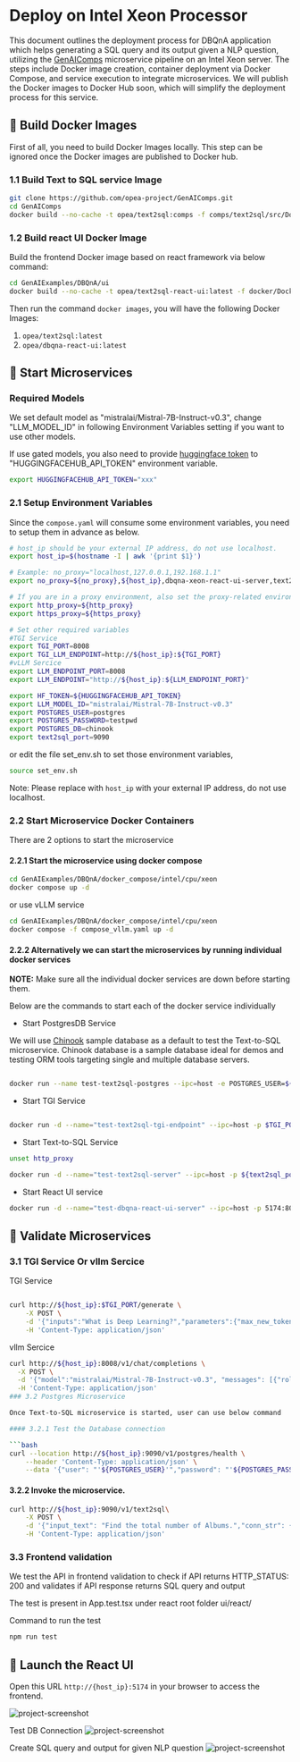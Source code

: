 # Deploy on Intel Xeon Processor

This document outlines the deployment process for DBQnA application which helps generating a SQL query and its output given a NLP question, utilizing the [GenAIComps](https://github.com/opea-project/GenAIComps.git) microservice pipeline on an Intel Xeon server. The steps include Docker image creation, container deployment via Docker Compose, and service execution to integrate microservices. We will publish the Docker images to Docker Hub soon, which will simplify the deployment process for this service.

## 🚀 Build Docker Images

First of all, you need to build Docker Images locally. This step can be ignored once the Docker images are published to Docker hub.

### 1.1 Build Text to SQL service Image

```bash
git clone https://github.com/opea-project/GenAIComps.git
cd GenAIComps
docker build --no-cache -t opea/text2sql:comps -f comps/text2sql/src/Dockerfile .

```

### 1.2 Build react UI Docker Image

Build the frontend Docker image based on react framework via below command:

```bash
cd GenAIExamples/DBQnA/ui
docker build --no-cache -t opea/text2sql-react-ui:latest -f docker/Dockerfile.react .

```

Then run the command `docker images`, you will have the following Docker Images:

1. `opea/text2sql:latest`
2. `opea/dbqna-react-ui:latest`

## 🚀 Start Microservices

### Required Models

We set default model as "mistralai/Mistral-7B-Instruct-v0.3", change "LLM_MODEL_ID" in following Environment Variables setting if you want to use other models.

If use gated models, you also need to provide [huggingface token](https://huggingface.co/docs/hub/security-tokens) to "HUGGINGFACEHUB_API_TOKEN" environment variable.

```bash
export HUGGINGFACEHUB_API_TOKEN="xxx"
```

### 2.1 Setup Environment Variables

Since the `compose.yaml` will consume some environment variables, you need to setup them in advance as below.

```bash
# host_ip should be your external IP address, do not use localhost.
export host_ip=$(hostname -I | awk '{print $1}')

# Example: no_proxy="localhost,127.0.0.1,192.168.1.1"
export no_proxy=${no_proxy},${host_ip},dbqna-xeon-react-ui-server,text2sql-service,vllm-service,tgi-service

# If you are in a proxy environment, also set the proxy-related environment variables:
export http_proxy=${http_proxy}
export https_proxy=${https_proxy}

# Set other required variables
#TGI Service 
export TGI_PORT=8008
export TGI_LLM_ENDPOINT=http://${host_ip}:${TGI_PORT}
#vLLM Sercice
export LLM_ENDPOINT_PORT=8008
export LLM_ENDPOINT="http://${host_ip}:${LLM_ENDPOINT_PORT}"

export HF_TOKEN=${HUGGINGFACEHUB_API_TOKEN}
export LLM_MODEL_ID="mistralai/Mistral-7B-Instruct-v0.3"
export POSTGRES_USER=postgres
export POSTGRES_PASSWORD=testpwd
export POSTGRES_DB=chinook
export text2sql_port=9090
```

or
edit the file set_env.sh to set those environment variables,

```bash
source set_env.sh
```
Note: Please replace with `host_ip` with your external IP address, do not use localhost.

### 2.2 Start Microservice Docker Containers

There are 2 options to start the microservice

#### 2.2.1 Start the microservice using docker compose

```bash
cd GenAIExamples/DBQnA/docker_compose/intel/cpu/xeon
docker compose up -d
```
or use vLLM service 
```bash
cd GenAIExamples/DBQnA/docker_compose/intel/cpu/xeon
docker compose -f compose_vllm.yaml up -d
```
#### 2.2.2 Alternatively we can start the microservices by running individual docker services

**NOTE:** Make sure all the individual docker services are down before starting them.

Below are the commands to start each of the docker service individually

- Start PostgresDB Service

We will use [Chinook](https://github.com/lerocha/chinook-database) sample database as a default to test the Text-to-SQL microservice. Chinook database is a sample database ideal for demos and testing ORM tools targeting single and multiple database servers.

```bash

docker run --name test-text2sql-postgres --ipc=host -e POSTGRES_USER=${POSTGRES_USER} -e POSTGRES_HOST_AUTH_METHOD=trust -e POSTGRES_DB=${POSTGRES_DB} -e POSTGRES_PASSWORD=${POSTGRES_PASSWORD} -p 5442:5432 -d -v $WORKPATH/comps/text2sql/langchain/chinook.sql:/docker-entrypoint-initdb.d/chinook.sql postgres:latest
```

- Start TGI Service

```bash

docker run -d --name="test-text2sql-tgi-endpoint" --ipc=host -p $TGI_PORT:80 -v ./data:/data --shm-size 1g -e HUGGINGFACEHUB_API_TOKEN=${HUGGINGFACEHUB_API_TOKEN} -e HF_TOKEN=${HF_TOKEN} -e model=${model} ghcr.io/huggingface/text-generation-inference:2.4.0-intel-cpu --model-id $model
```

- Start Text-to-SQL Service

```bash
unset http_proxy

docker run -d --name="test-text2sql-server" --ipc=host -p ${text2sql_port}:8090 --ipc=host -e http_proxy=$http_proxy -e https_proxy=$https_proxy -e TGI_LLM_ENDPOINT=$TGI_LLM_ENDPOINT opea/text2sql:latest
```

- Start React UI service

```bash
docker run -d --name="test-dbqna-react-ui-server" --ipc=host -p 5174:80 -e no_proxy=$no_proxy -e https_proxy=$https_proxy -e http_proxy=$http_proxy opea/dbqna-react-ui:latest
```

## 🚀 Validate Microservices

### 3.1 TGI Service Or vllm Sercice 
TGI Service
```bash

curl http://${host_ip}:$TGI_PORT/generate \
    -X POST \
    -d '{"inputs":"What is Deep Learning?","parameters":{"max_new_tokens":17, "do_sample": true}}' \
    -H 'Content-Type: application/json'
```
vllm Sercice

```bash
curl http://${host_ip}:8008/v1/chat/completions \
  -X POST \
  -d '{"model":"mistralai/Mistral-7B-Instruct-v0.3", "messages": [{"role": "user", "content": "What is Deep Learning?"}], "max_tokens":17}' \
  -H 'Content-Type: application/json'
### 3.2 Postgres Microservice

Once Text-to-SQL microservice is started, user can use below command

#### 3.2.1 Test the Database connection

```bash
curl --location http://${host_ip}:9090/v1/postgres/health \
    --header 'Content-Type: application/json' \
    --data '{"user": "'${POSTGRES_USER}'","password": "'${POSTGRES_PASSWORD}'","host": "'${host_ip}'", "port": "5442", "database": "'${POSTGRES_DB}'"}'
```

#### 3.2.2 Invoke the microservice.

```bash
curl http://${host_ip}:9090/v1/text2sql\
    -X POST \
    -d '{"input_text": "Find the total number of Albums.","conn_str": {"user": "'${POSTGRES_USER}'","password": "'${POSTGRES_PASSWORD}'","host": "'${host_ip}'", "port": "5442", "database": "'${POSTGRES_DB}'"}}' \
    -H 'Content-Type: application/json'
```

### 3.3 Frontend validation

We test the API in frontend validation to check if API returns HTTP_STATUS: 200 and validates if API response returns SQL query and output

The test is present in App.test.tsx under react root folder ui/react/

Command to run the test

```bash
npm run test
```

## 🚀 Launch the React UI

Open this URL `http://{host_ip}:5174` in your browser to access the frontend.

![project-screenshot](../../../../assets/img/dbQnA_ui_init.png)

Test DB Connection
![project-screenshot](../../../../assets/img/dbQnA_ui_successful_db_connection.png)

Create SQL query and output for given NLP question
![project-screenshot](../../../../assets/img/dbQnA_ui_succesful_sql_output_generation.png)
